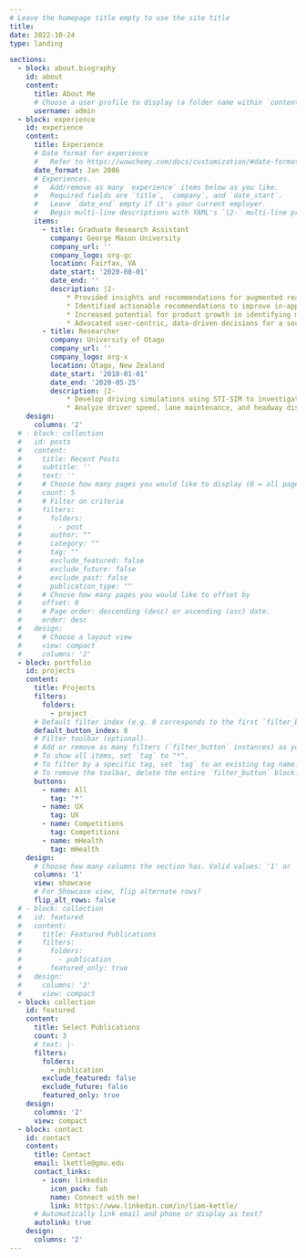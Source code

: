 ```yaml
---
# Leave the homepage title empty to use the site title
title:
date: 2022-10-24
type: landing

sections:
  - block: about.biography
    id: about
    content:
      title: About Me
      # Choose a user profile to display (a folder name within `content/authors/`)
      username: admin
  - block: experience
    id: experience
    content:
      title: Experience
      # Date format for experience
      #   Refer to https://wowchemy.com/docs/customization/#date-format
      date_format: Jan 2006
      # Experiences.
      #   Add/remove as many `experience` items below as you like.
      #   Required fields are `title`, `company`, and `date_start`.
      #   Leave `date_end` empty if it's your current employer.
      #   Begin multi-line descriptions with YAML's `|2-` multi-line prefix.
      items:
        - title: Graduate Research Assistant
          company: George Mason University
          company_url: ''
          company_logo: org-gc
          location: Fairfax, VA
          date_start: '2020-08-01'
          date_end: ''
          description: |2- 
              * Provided insights and recommendations for augmented reality visualizations for effective communication between autonomous vehicles and drivers through a systematic review of 31 relevant articles. 
              * Identified actionable recommendations to improve in-app navigation for feature accessibility through competitor analysis, user interviews, and iterative prototyping for a meal-kit delivery service application. 
              * Increased potential for product growth in identifying means to better group ordering for college students by conducting usability experiments of food delivery applications to explore users’ behaviors and motivations.
              * Advocated user-centric, data-driven decisions for a social justice platform to improve multi-disciplinary collaboration and communication by gathering insights about stakeholders’ needs and attitudes.
        - title: Researcher
          company: University of Otago
          company_url: ''
          company_logo: org-x
          location: Otago, New Zealand
          date_start: '2018-01-01'
          date_end: '2020-05-25'
          description: |2-
              * Develop driving simulations using STI-SIM to investigate youth driver behavior in adverse weather conditions within New Zealand, measuring. automotive metrics including driver speed, lane maintenance, and headway distances
              * Analyze driver speed, lane maintenance, and headway distances, and regressed behavioral changes on qualitative survey data including driver violations, lapses, errors, risk-taking propensity, anger, and sensation-seeking.
    design:
      columns: '2'
  # - block: collection
  #   id: posts
  #   content:
  #     title: Recent Posts
  #     subtitle: ''
  #     text: ''
  #     # Choose how many pages you would like to display (0 = all pages)
  #     count: 5
  #     # Filter on criteria
  #     filters:
  #       folders:
  #         - post
  #       author: ""
  #       category: ""
  #       tag: ""
  #       exclude_featured: false
  #       exclude_future: false
  #       exclude_past: false
  #       publication_type: ""
  #     # Choose how many pages you would like to offset by
  #     offset: 0
  #     # Page order: descending (desc) or ascending (asc) date.
  #     order: desc
  #   design:
  #     # Choose a layout view
  #     view: compact
  #     columns: '2'
  - block: portfolio
    id: projects
    content:
      title: Projects
      filters:
        folders:
          - project
      # Default filter index (e.g. 0 corresponds to the first `filter_button` instance below).
      default_button_index: 0
      # Filter toolbar (optional).
      # Add or remove as many filters (`filter_button` instances) as you like.
      # To show all items, set `tag` to "*".
      # To filter by a specific tag, set `tag` to an existing tag name.
      # To remove the toolbar, delete the entire `filter_button` block.
      buttons:
        - name: All
          tag: '*'
        - name: UX
          tag: UX
        - name: Competitions
          tag: Competitions
        - name: mHealth
          tag: mHealth
    design:
      # Choose how many columns the section has. Valid values: '1' or '2'.
      columns: '1'
      view: showcase
      # For Showcase view, flip alternate rows?
      flip_alt_rows: false
  # - block: collection
  #   id: featured
  #   content:
  #     title: Featured Publications
  #     filters:
  #       folders:
  #         - publication
  #       featured_only: true
  #   design:
  #     columns: '2'
  #     view: compact
  - block: collection
    id: featured
    content:
      title: Select Publications
      count: 3
      # text: |-
      filters:
        folders:
          - publication
        exclude_featured: false
        exclude_future: false
        featured_only: true
    design:
      columns: '2'
      view: compact
  - block: contact
    id: contact
    content:
      title: Contact
      email: lkettle@gmu.edu
      contact_links:
        - icon: linkedin
          icon_pack: fab
          name: Connect with me!
          link: https://www.linkedin.com/in/liam-kettle/
      # Automatically link email and phone or display as text?
      autolink: true
    design:
      columns: '2'
---
```

